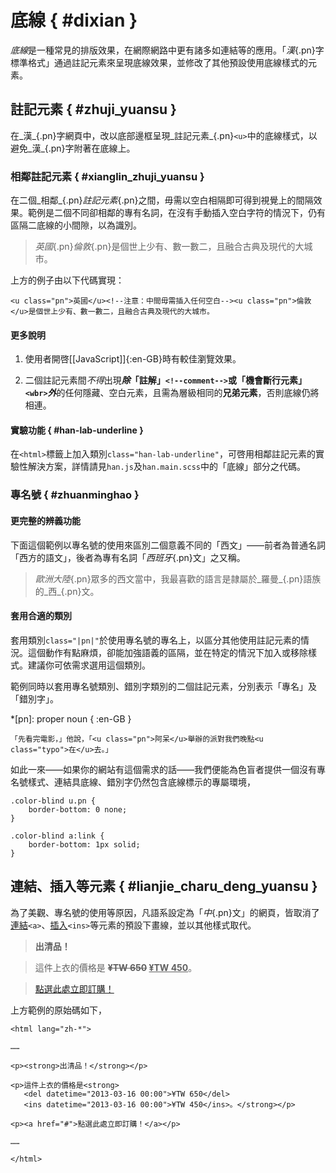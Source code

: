 
<style scoped>
#dixian h1 {
    letter-spacing: 2em;
    padding-left: 2em;
}
</style>


底線 { #dixian }
===

<dfn>底線</dfn>是一種常見的排版效果，在網際網路中更有諸多如連結等的應用。「_漢_{.pn}字標準格式」通過註記元素來呈現底線效果，並修改了其他預設使用底線樣式的元素。



註記元素 { #zhuji_yuansu }
---

在_漢_{.pn}字網頁中，改以底部邊框呈現_註記元素_{.pn}`<u>`中的底線樣式，以避免_漢_{.pn}字附著在底線上。



### 相鄰註記元素 { #xianglin_zhuji_yuansu }

在二個_相鄰_{.pn}<wbr>_註記元素_{.pn}之間，毋需以空白相隔即可得到視覺上的間隔效果。範例是二個不同卻相鄰的專有名詞，在沒有手動插入空白字符的情況下，仍有區隔二底線的小間隙，以為識別。


> _英國_{.pn}<!--注意：中間毋需插入任何空白-->_倫敦_{.pn}是個世上少有、數一數二，且融合古典及現代的大城市。


上方的例子由以下代碼實現：

    <u class="pn">英國</u><!--注意：中間毋需插入任何空白--><u class="pn">倫敦</u>是個世上少有、數一數二，且融合古典及現代的大城市。


#### 更多說明

1. 使用者開啓[[JavaScript]]{:en-GB}時有較佳瀏覽效果。

2. 二個註記元素間*不得*出現***除*「註解」`<!--comment-->`或「機會斷行元素」`<wbr>`*外***的任何隱藏、空白元素，且需為層級相同的**兄弟元素**，否則底線仍將相連。


#### 實驗功能 { #han-lab-underline }

在`<html>`標籤上加入類別`class="han-lab-underline"`，可啓用相鄰註記元素的實驗性解決方案，詳情請見`han.js`及`han.main.scss`中的「底線」部分之代碼。




### 專名號 { #zhuanminghao }

#### 更完整的辨義功能

下面這個範例以專名號的使用來區別二個意義不同的「西文」——前者為普通名詞「西方的語文」，後者為專有名詞「_西班牙_{.pn}文」之又稱。

> _歐洲大陸_{.pn}眾多的西文當中，我最喜歡的語言是隷屬於_羅曼_{.pn}語族的_西_{.pn}文。



#### 套用合適的類別

套用類別<code>class="|pn|"</code>於使用專名號的專名上，以區分其他使用註記元素的情況。這個動作有點麻煩，卻能加強語義的區隔，並在特定的情況下加入或移除樣式。建議你可依需求選用這個類別。

範例同時以套用專名號類別、錯別字類別的二個註記元素，分別表示「專名」及「錯別字」。

*[pn]: proper noun { :en-GB }

    「先看完電影，」他說，「<u class="pn">阿呆</u>舉辦的派對我們晚點<u class="typo">在</u>去。」


如此一來——如果你的網站有這個需求的話——我們便能為色盲者提供一個沒有專名號樣式、連結具底線、錯別字仍然包含底線標示的專屬環境，

    .color-blind u.pn {
        border-bottom: 0 none;
    }

    .color-blind a:link {
        border-bottom: 1px solid;
    }




連結、插入等元素 { #lianjie_charu_deng_yuansu }
---

為了美觀、專名號的使用等原因，凡語系設定為「_中_{.pn}文」的網頁，皆取消了[連結][links]`<a>`、<ins>插入</ins>`<ins>`等元素的預設下畫線，並以其他樣式取代。

[links]: #lianjie_charu_deng_yuansu

> **出清品！**

> 這件上衣的價格是
  **<del datetime="2013-03-16 00:00">¥TW 650</del>
  <ins datetime="2013-03-16 00:00">¥TW 450</ins>**。

> [點選此處立即訂購！](#)

上方範例的原始碼如下，

    <html lang="zh-*">

    ……

    <p><strong>出清品！</strong></p>

    <p>這件上衣的價格是<strong>
       <del datetime="2013-03-16 00:00">¥TW 650</del>
       <ins datetime="2013-03-16 00:00">¥TW 450</ins>。</strong></p>

    <p><a href="#">點選此處立即訂購！</a></p>

    ……

    </html>




